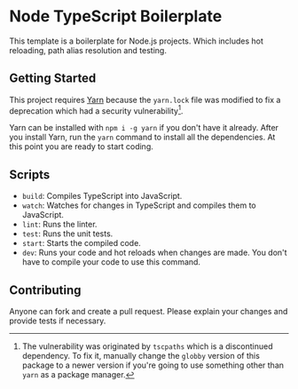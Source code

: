 # Node TypeScript Boilerplate

This template is a boilerplate for Node.js projects. Which includes hot reloading, path alias resolution and testing.

## Getting Started

This project requires [Yarn](https://yarnpkg.com/) because the `yarn.lock` file was modified to fix a deprecation which had a security vulnerability[^1].

Yarn can be installed with `npm i -g yarn` if you don't have it already. After you install Yarn, run the `yarn` command to install all the dependencies. At this point you are ready to start coding.

## Scripts

- `build`: Compiles TypeScript into JavaScript.
- `watch`: Watches for changes in TypeScript and compiles them to JavaScript.
- `lint`: Runs the linter.
- `test`: Runs the unit tests.
- `start`: Starts the compiled code.
- `dev`: Runs your code and hot reloads when changes are made. You don't have to compile your code to use this command.

## Contributing

Anyone can fork and create a pull request. Please explain your changes and provide tests if necessary.

[^1]: The vulnerability was originated by `tscpaths` which is a discontinued dependency. To fix it, manually change the `globby` version of this package to a newer version if you're going to use something other than `yarn` as a package manager.
